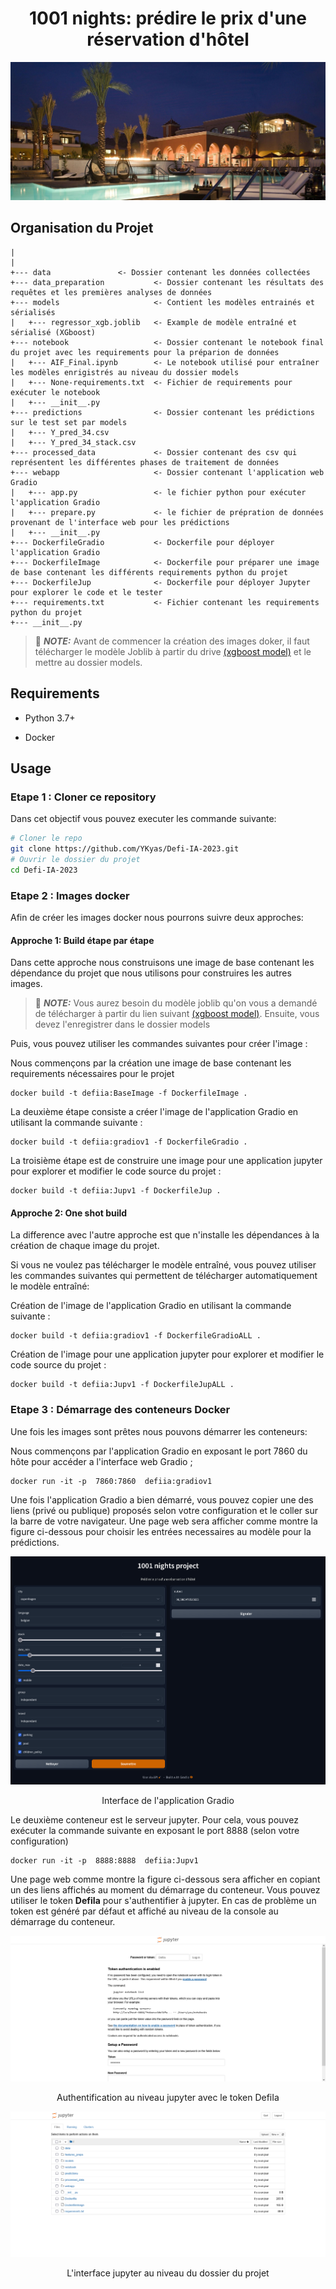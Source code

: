 <h1 align="center">
1001 nights: prédire le prix d'une réservation d'hôtel
</h1>

![alt text](https://github.com/YKyas/Defi-IA-2023/blob/master/final.jpg)

## Organisation du Projet
```
|
|
+--- data  		        <- Dossier contenant les données collectées 
+--- data_preparation           <- Dossier contenant les résultats des requêtes et les premières analyses de données  
+--- models                     <- Contient les modèles entrainés et sérialisés 
|   +--- regressor_xgb.joblib   <- Example de modèle entraîné et sérialisé (XGboost)
+--- notebook                   <- Dossier contenant le notebook final du projet avec les requirements pour la préparion de données 
|   +--- AIF_Final.ipynb        <- Le notebook utilisé pour entraîner les modèles enrigistrés au niveau du dossier models
|   +--- None-requirements.txt  <- Fichier de requirements pour exécuter le notebook 
|   +--- __init__.py
+--- predictions                <- Dossier contenant les prédictions sur le test set par models 
|   +--- Y_pred_34.csv          
|   +--- Y_pred_34_stack.csv    
+--- processed_data             <- Dossier contenant des csv qui représentent les différentes phases de traitement de données 
+--- webapp                     <- Dossier contenant l'application web Gradio
|   +--- app.py                 <- le fichier python pour exécuter l'application Gradio
|   +--- prepare.py             <- le fichier de prépration de données provenant de l'interface web pour les prédictions 
|   +--- __init__.py            
+--- DockerfileGradio           <- Dockerfile pour déployer l'application Gradio
+--- DockerfileImage            <- Dockerfile pour préparer une image de base contenant les différents requirements python du projet 
+--- DockerfileJup              <- Dockerfile pour déployer Jupyter pour explorer le code et le tester
+--- requirements.txt           <- Fichier contenant les requirements python du projet
+--- __init__.py                
```
> 📝 **_NOTE:_** Avant de commencer la création des images doker, il faut télécharger le modèle Joblib à partir du drive <a href="https://drive.google.com/uc?id=1JKSCVvMCDbVyLiamoe1J77pMq5XPq8YJ" target="_blank">(xgboost model)</a> et le mettre au dossier models. 

## Requirements

- Python 3.7+

- Docker

## Usage
### Etape 1 : Cloner ce repository

Dans cet objectif vous pouvez executer les commande suivante: 

```bash
# Cloner le repo
git clone https://github.com/YKyas/Defi-IA-2023.git
# Ouvrir le dossier du projet 
cd Defi-IA-2023
```

### Etape 2 : Images docker

Afin de créer les images docker nous pourrons suivre deux approches:

#### Approche 1: Build étape par étape
Dans cette approche nous construisons une image de base contenant les dépendance du projet que nous utilisons pour construires les autres images.  

> 📝 **_NOTE:_** Vous aurez besoin du modèle joblib qu'on vous a demandé de télécharger à partir du lien suivant <a href="https://drive.google.com/uc?id=1JKSCVvMCDbVyLiamoe1J77pMq5XPq8YJ" target="_blank"> (xgboost model)</a>. Ensuite, vous devez l'enregistrer dans le dossier models

Puis, vous pouvez utiliser les commandes  suivantes pour créer l'image : 

Nous commençons par la  création une image de base contenant les requirements nécessaires pour le projet 

```docker
docker build -t defiia:BaseImage -f DockerfileImage . 
```
La deuxième étape consiste a créer l'image de l'application Gradio en utilisant la commande suivante :  
```docker
docker build -t defiia:gradiov1 -f DockerfileGradio . 
```
La troisième étape est de construire une image pour une application jupyter pour explorer et modifier le code source du projet : 
```docker
docker build -t defiia:Jupv1 -f DockerfileJup .
```
####  Approche 2: One shot build
La difference avec l'autre approche est que n'installe les dépendances à la création de chaque image du projet.

Si vous ne voulez pas télécharger le modèle entraîné, vous pouvez utiliser les commandes suivantes qui permettent de télécharger automatiquement le modèle entraîné: 

Création de l'image de l'application Gradio en utilisant la commande suivante : 

```docker
docker build -t defiia:gradiov1 -f DockerfileGradioALL . 
```
Création de l'image pour une application jupyter pour explorer et modifier le code source du projet : 
```docker
docker build -t defiia:Jupv1 -f DockerfileJupALL .
```
### Etape 3 : Démarrage des conteneurs Docker

Une fois les images sont prêtes nous pouvons démarrer les conteneurs: 

Nous commençons par l'application Gradio en exposant le port 7860 du hôte pour accéder a l'interface web Gradio ;
```docker
docker run -it -p  7860:7860  defiia:gradiov1 
```
Une fois l'application Gradio a bien démarré, vous pouvez copier une des liens (privé ou publique) proposés selon votre configuration et le coller sur la  barre de votre navigateur. Une page web sera afficher comme montre la figure ci-dessous pour choisir les entrées necessaires au modèle pour la prédictions. 

![alt text](https://github.com/YKyas/Defi-IA-2023/blob/master/gradio.png)

<p align="center">Interface de l'application Gradio</p>

Le deuxième conteneur est le serveur jupyter. Pour cela, vous pouvez exécuter la commande suivante en exposant le port 8888 (selon votre configuration)

```docker
docker run -it -p  8888:8888  defiia:Jupv1 
```

Une page web comme montre la figure ci-dessous sera afficher en copiant un des liens affichés au moment du démarrage du conteneur. 
Vous pouvez utiliser le token **DefiIa** pour s'authentifier à jupyter. En cas de problème un token est généré par défaut et affiché au niveau de la console au démarrage du conteneur.




![alt text](https://github.com/YKyas/Defi-IA-2023/blob/master/juptoken.png)
<p align="center">Authentification au niveau jupyter avec le token DefiIa </p>

![alt text](https://github.com/YKyas/Defi-IA-2023/blob/master/jupinterface.png)
<p align="center">L'interface jupyter au niveau du dossier du projet</p>

